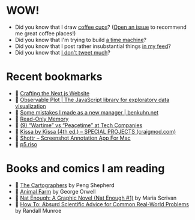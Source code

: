 # WOW!

- Did you know that I draw [coffee cups](https://papercups.mamuso.net/)? ([Open an issue](https://github.com/mamuso/papercups/issues) to recommend me great coffee places!)
- Did you know that I'm trying to build [a time machine](https://github.com/mamuso/fluxcapacitor)?
- Did you know that I post rather insubstantial things [in my feed](https://feed.mamuso.net/)?
- Did you know that [I don't tweet much](https://twitter.com/mamuso)?

# Recent bookmarks

- 👀 [Crafting the Next.js Website](https://rauno.me/craft/nextjs)
- 👀 [Observable Plot | The JavaScript library for exploratory data visualization](https://observablehq.com/plot/)
- 👀 [Some mistakes I made as a new manager | benkuhn.net](https://www.benkuhn.net/newmgr/)
- 👀 [Read-Only Memory](https://readonlymemory.vg/)
- 👀 [(9) “Wartime” vs “Peacetime” at Tech Companies](https://newsletter.pragmaticengineer.com/p/wartime-vs-peacetime?r=2c6z4m)
- 👀 [Kissa by Kissa (4th ed.) – SPECIAL PROJECTS (craigmod.com)](https://shop.specialprojects.jp/products/kissa-by-kissa-4th-ed)
- 👀 [Shottr – Screenshot Annotation App For Mac](https://shottr.cc/)
- 👀 [p5.riso](https://antiboredom.github.io/p5.riso/)


# Books and comics I am reading

- 📘 [The Cartographers](https://www.goodreads.com/book/show/56224531) by Peng Shepherd
- 📘 [Animal Farm](https://www.goodreads.com/book/show/8349198) by George Orwell
- 📘 [Nat Enough: A Graphic Novel (Nat Enough #1)](https://www.goodreads.com/book/show/45714795) by Maria Scrivan
- 📘 [How To: Absurd Scientific Advice for Common Real-World Problems](https://www.goodreads.com/book/show/43851501) by Randall Munroe

